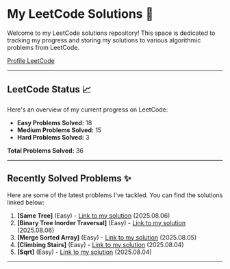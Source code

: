 # My LeetCode Solutions 🚀

Welcome to my LeetCode solutions repository! This space is dedicated to tracking my progress and storing my solutions to various algorithmic problems from LeetCode.

[Profile LeetCode](https://leetcode.com/u/L4yoos/)

---

## LeetCode Status 📈

Here's an overview of my current progress on LeetCode:
    
* **Easy Problems Solved:** 18
* **Medium Problems Solved:** 15
* **Hard Problems Solved:** 3
    
**Total Problems Solved:** 36
    

---

## Recently Solved Problems ✨

Here are some of the latest problems I've tackled. You can find the solutions linked below:
    
1.  **[Same Tree]** (Easy) - [Link to my solution](https://github.com/L4yoos/leetcode/blob/main/100_SameTree_Easy/Solution.java) (2025.08.06)
2.  **[Binary Tree Inorder Traversal]** (Easy) - [Link to my solution](https://github.com/L4yoos/leetcode/blob/main/94_BinaryTreeInorderTraversal_Easy/Solution.java) (2025.08.06)
3.  **[Merge Sorted Array]** (Easy) - [Link to my solution](https://github.com/L4yoos/leetcode/blob/main/88_MergeSortedArray_Easy/Solution.java) (2025.08.05)
4.  **[Climbing Stairs]** (Easy) - [Link to my solution](https://github.com/L4yoos/leetcode/blob/main/70_ClimbingStairs_Easy/Solution.java) (2025.08.04)
5.  **[Sqrt]** (Easy) - [Link to my solution](https://github.com/L4yoos/leetcode/blob/main/69_Sqrt(x)_Easy/Solution.java) (2025.08.04)
    
---
